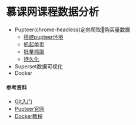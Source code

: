 # 慕课网课程数据分析
- Pupteer(chrome-headless)定向爬取购买量数据
    - [搭建pupteer环境](./doc/puppteer/01-install.md)
    - [抓起单页](./doc/puppteer/02-get-data.md)
    - [批量抓取](./doc/puppteer/03-get-list.md)
    - [持久化](./doc/puppteer/04-write-file.md)
- Superset数据可视化
- Docker

#### 参考资料
- [Git入门](https://www.liaoxuefeng.com/wiki/0013739516305929606dd18361248578c67b8067c8c017b000)
- [Pupteer官网](https://github.com/GoogleChrome/puppeteer/blob/master/docs/api.md#pageclickselector-options)
- [Docker教程](https://yeasy.gitbooks.io/docker_practice/container/run.html)

